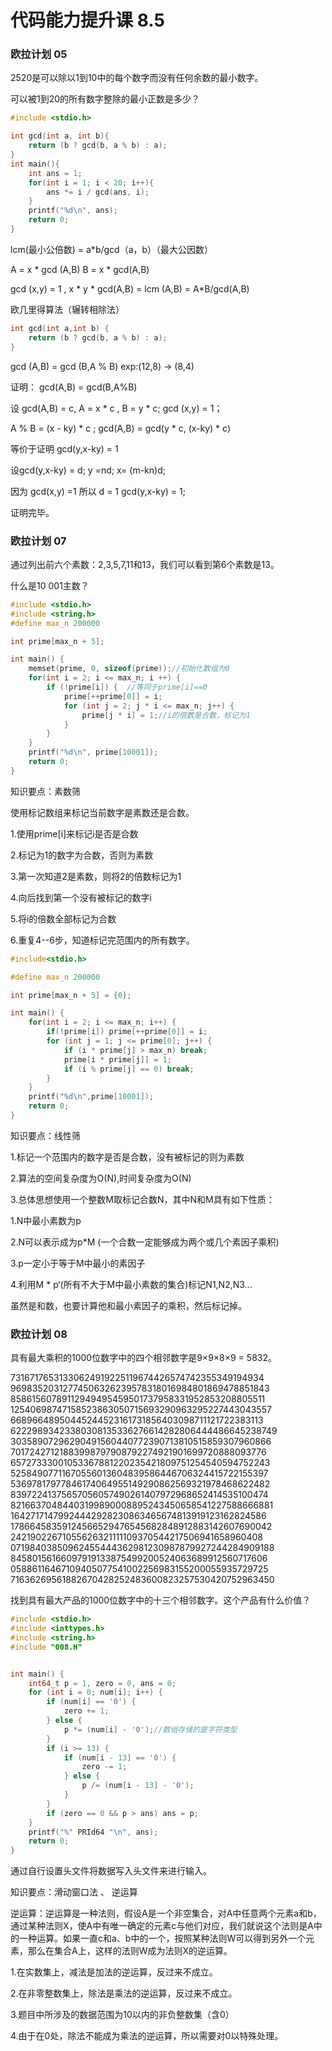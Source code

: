 # 代码能力提升课 8.5

### 欧拉计划 05

2520是可以除以1到10中的每个数字而没有任何余数的最小数字。

可以被1到20的所有数字整除的最小正数是多少？

```c
#include <stdio.h>

int gcd(int a, int b){
	return (b ? gcd(b, a % b) : a);
}
int main(){
	int ans = 1;
	for(int i = 1; i < 20; i++){
		ans *= i / gcd(ans, i);
	}
	printf("%d\n", ans);
	return 0;
}
```

lcm(最小公倍数) = a*b/gcd（a，b）（最大公因数）

A = x * gcd (A,B)   B = x * gcd(A,B) 

gcd (x,y) = 1 , x * y * gcd(A,B) = lcm (A,B) = A*B/gcd(A,B)

欧几里得算法（辗转相除法）

```c
int gcd(int a,int b) {
    return (b ? gcd(b, a % b) : a);
}
```

gcd (A,B) = gcd (B,A % B)  exp:(12,8) -> (8,4)

证明： gcd(A,B) = gcd(B,A%B)

设 gcd(A,B) = c, A = x * c , B = y * c; gcd (x,y) = 1；

A % B = (x - ky) * c ; gcd(A,B) = gcd(y * c, (x-ky) * c)

等价于证明 gcd(y,x-ky) = 1

设gcd(y,x-ky) = d; y =nd; x= (m-kn)d;

因为 gcd(x,y) =1 所以 d = 1 gcd(y,x-ky) = 1;

证明完毕。

### 欧拉计划 07

通过列出前六个素数：2,3,5,7,11和13，我们可以看到第6个素数是13。

什么是10 001主数？

```c
#include <stdio.h>
#include <string.h>
#define max_n 200000

int prime[max_n + 5];

int main() {
    memset(prime, 0, sizeof(prime));//初始化数组为0
    for(int i = 2; i <= max_n; i ++) {
        if (!prime[i]) {  //等同于prime[i]==0
            prime[++prime[0]] = i;
            for (int j = 2; j * i <= max_n; j++) {
                prime[j * i] = 1;//i的倍数是合数，标记为1
            }
        }
    }
    printf("%d\n", prime[10001]);
    return 0;
}
```

知识要点：素数筛

使用标记数组来标记当前数字是素数还是合数。

1.使用prime[i]来标记i是否是合数

2.标记为1的数字为合数，否则为素数

3.第一次知道2是素数，则将2的倍数标记为1

4.向后找到第一个没有被标记的数字i

5.将i的倍数全部标记为合数

6.重复4--6步，知道标记完范围内的所有数字。

```c
#include<stdio.h>

#define max_n 200000

int prime[max_n + 5] = {0};

int main() {
    for(int i = 2; i <= max_n; i++) {
        if(!prime[i]) prime[++prime[0]] = i;
        for (int j = 1; j <= prime[0]; j++) {
            if (i * prime[j] > max_n) break;
            prime[i * prime[j]] = 1;
            if (i % prime[j] == 0) break;
        }
    }
    printf("%d\n",prime[10001]);
    return 0;
}

```

知识要点：线性筛

1.标记一个范围内的数字是否是合数，没有被标记的则为素数

2.算法的空间复杂度为O(N),时间复杂度为O(N)

3.总体思想使用一个整数M取标记合数N，其中N和M具有如下性质：

1.N中最小素数为p

2.N可以表示成为p*M  (一个合数一定能够成为两个或几个素因子乘积)

3.p一定小于等于M中最小的素因子

4.利用M * p‘(所有不大于M中最小素数的集合)标记N1,N2,N3...

虽然是和数，也要计算他和最小素因子的乘积，然后标记掉。

### 欧拉计划 08

具有最大乘积的1000位数字中的四个相邻数字是9×9×8×9 = 5832。

73167176531330624919225119674426574742355349194934 
96983520312774506326239578318016984801869478851843 
85861560789112949495459501737958331952853208805511 
12540698747158523863050715693290963295227443043557 
66896648950445244523161731856403098711121722383113 
62229893423380308135336276614282806444486645238749 
30358907296290491560440772390713810515859307960866 
70172427121883998797908792274921901699720888093776 
65727333001053367881220235421809751254540594752243 
52584907711670556013604839586446706324415722155397 
53697817977846174064955149290862569321978468622482 
83972241375657056057490261407972968652414535100474 
82166370484403199890008895243450658541227588666881
16427171479924442928230863465674813919123162824586 
17866458359124566529476545682848912883142607690042 
24219022671055626321111109370544217506941658960408 
07198403850962455444362981230987879927244284909188 
84580156166097919133875499200524063689912560717606 
05886116467109405077541002256983155200055935729725 
71636269561882670428252483600823257530420752963450

找到具有最大产品的1000位数字中的十三个相邻数字。这个产品有什么价值？

```c
#include <stdio.h>
#include <inttypes.h>
#include <string.h>
#include "008.H"


int main() {
    int64_t p = 1, zero = 0, ans = 0;
    for (int i = 0; num[i]; i++) {
        if (num[i] == '0') {
            zero += 1;
        } else {
            p *= (num[i] - '0');//数组存储的是字符类型
        }
        if (i >= 13) {
            if (num[i - 13] == '0') {
                zero -= 1;
            } else {
                p /= (num[i - 13] - '0');
            }
        }
        if (zero == 0 && p > ans) ans = p;
    }
    printf("%" PRId64 "\n", ans);
    return 0;
}
```

通过自行设置头文件将数据写入头文件来进行输入。

知识要点：滑动窗口法 、 逆运算

逆运算：逆运算是一种法则，假设A是一个非空集合，对A中任意两个元素a和b，通过某种法则X，使A中有唯一确定的元素c与他们对应，我们就说这个法则是A中的一种运算。如果一直c和a、b中的一个，按照某种法则W可以得到另外一个元素，那么在集合A上，这样的法则W成为法则X的逆运算。

1.在实数集上，减法是加法的逆运算，反过来不成立。

2.在非零整数集上，除法是乘法的逆运算，反过来不成立。

3.题目中所涉及的数据范围为10以内的非负整数集（含0）

4.由于在0处，除法不能成为乘法的逆运算，所以需要对0以特殊处理。

